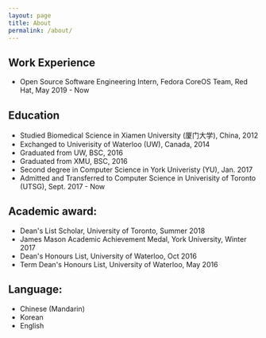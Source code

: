 ```yaml
---
layout: page
title: About
permalink: /about/
---
```


## Work Experience
- 	Open Source Software Engineering Intern, Fedora CoreOS Team, Red Hat, May 2019 - Now

## Education

- Studied Biomedical Science in Xiamen University (厦门大学), China, 2012
- Exchanged to Univerisity of Waterloo (UW), Canada, 2014
- Graduated from UW, BSC, 2016
- Graduated from XMU, BSC, 2016
- Second degree in Computer Science in York Univeristy (YU), Jan. 2017
- Admitted and Transferred to Computer Science in Univerisity of Toronto (UTSG), Sept. 2017 - Now

## Academic award:
- Dean's List Scholar, University of Toronto, Summer 2018
- James Mason Academic Achievement Medal, York University, Winter 2017
- Dean's Honours List, University of Waterloo, Oct 2016
- Term Dean's Honours List, University of Waterloo, May 2016

## Language:
- Chinese (Mandarin)
- Korean
- English
